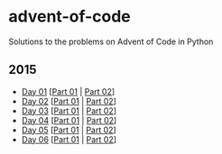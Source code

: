 # advent-of-code
Solutions to the problems on Advent of Code in Python

## 2015
- [Day 01](2015/day_01) [[Part 01](2015/day_01/day_01_solution_part_01.py) | [Part 02](2015/day_01/day_01_solution_part_02.py)]
- [Day 02](2015/day_02) [[Part 01](2015/day_02/day_02_solution_part_01.py) | [Part 02](2015/day_02/day_02_solution_part_02.py)]
- [Day 03](2015/day_03) [[Part 01](2015/day_03/day_03_solution_part_01.py) | [Part 02](2015/day_03/day_03_solution_part_02.py)]
- [Day 04](2015/day_04) [[Part 01](2015/day_04/day_04_solution_part_01.py) | [Part 02](2015/day_04/day_04_solution_part_02.py)]
- [Day 05](2015/day_05) [[Part 01](2015/day_05/day_05_solution_part_01.py) | [Part 02](2015/day_05/day_05_solution_part_02.py)]
- [Day 06](2015/day_06) [[Part 01](2015/day_06/day_06_solution_part_01.py) | [Part 02](2015/day_06/day_06_solution_part_02.py)]
